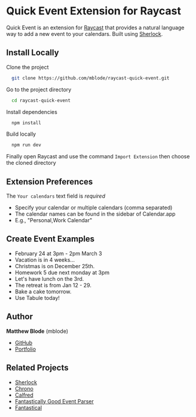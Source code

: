 # Quick Event Extension for Raycast

Quick Event is an extension for [Raycast](https://www.raycast.com/) that provides a natural language way to add a new event to your calendars. Built using [Sherlock](https://github.com/neilgupta/Sherlock).

## Install Locally

Clone the project

```bash
  git clone https://github.com/mblode/raycast-quick-event.git
```

Go to the project directory

```bash
  cd raycast-quick-event
```

Install dependencies

```bash
  npm install
```

Build locally

```bash
  npm run dev
```

Finally open Raycast and use the command `Import Extension` then choose the cloned directory

## Extension Preferences

The `Your calendars` text field is _required_

- Specify your calendar or multiple calendars (comma separated)
- The calendar names can be found in the sidebar of Calendar.app
- E.g., "Personal,Work Calendar"

## Create Event Examples

- February 24 at 3pm - 2pm March 3
- Vacation is in 4 weeks...
- Christmas is on December 25th.
- Homework 5 due next monday at 3pm
- Let's have lunch on the 3rd.
- The retreat is from Jan 12 - 29.
- Bake a cake tomorrow.
- Use Tabule today!

## Author

**Matthew Blode** (mblode)

- [GitHub](https://www.github.com/mblode)
- [Portfolio](https://matthewblode.com)

## Related Projects

- [Sherlock](https://github.com/neilgupta/Sherlock)
- [Chrono](https://github.com/wanasit/chrono)
- [Calfred](https://github.com/ruggi/calfred)
- [Fantastically Good Event Parser](https://polymaths.blog/2018/06/fantastically-good-event-parser-for-drafts-5)
- [Fantastical](https://flexibits.com/fantastical)
